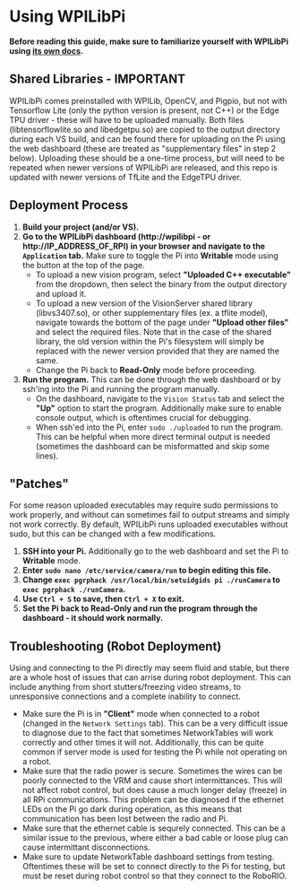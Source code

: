 # Using WPILibPi
__Before reading this guide, make sure to familiarize yourself with WPILibPi using [its own docs](https://docs.wpilib.org/en/stable/docs/software/vision-processing/wpilibpi/).__
## Shared Libraries - IMPORTANT
WPILibPi comes preinstalled with WPILib, OpenCV, and Pigpio, but not with Tensorflow Lite (only the python version is present, not C++) or the Edge TPU driver - these will have to be uploaded manually. Both files (libtensorflowlite.so and libedgetpu.so) are copied to the output directory during each VS build, and can be found there for uploading on the Pi using the web dashboard (these are treated as "supplementary files" in step 2 below). Uploading these should be a one-time process, but will need to be repeated when newer versions of WPILibPi are released, and this repo is updated with newer versions of TfLite and the EdgeTPU driver.
## Deployment Process
1. __Build your project (and/or VS).__
2. __Go to the WPILibPi dashboard (http://wpilibpi - or http://IP_ADDRESS_OF_RPI) in your browser and navigate to the `Application` tab.__ Make sure to toggle the Pi into __Writable__ mode using the button at the top of the page.
	* To upload a new vision program, select __"Uploaded C++ executable"__ from the dropdown, then select the binary from the output directory and upload it.
	* To upload a new version of the VisionServer shared library (libvs3407.so), or other supplementary files (ex. a tflite model), navigate towards the bottom of the page under __"Upload other files"__ and select the required files. Note that in the case of the shared library, the old version within the Pi's filesystem will simply be replaced with the newer version provided that they are named the same.
	* Change the Pi back to __Read-Only__ mode before proceeding.
3. __Run the program.__ This can be done through the web dashboard or by ssh'ing into the Pi and running the program manually.
	* On the dashboard, navigate to the `Vision Status` tab and select the __"Up"__ option to start the program. Additionally make sure to enable console output, which is oftentimes crucial for debugging.
	* When ssh'ed into the Pi, enter `sudo ./uploaded` to run the program. This can be helpful when more direct terminal output is needed (sometimes the dashboard can be misformatted and skip some lines).
## "Patches"
For some reason uploaded executables may require sudo permissions to work properly, and without can sometimes fail to output streams and simply not work correctly. By default, WPILibPi runs uploaded executables without sudo, but this can be changed with a few modifications.
1. __SSH into your Pi.__ Additionally go to the web dashboard and set the Pi to __Writable__ mode.
2. __Enter `sudo nano /etc/service/camera/run` to begin editing this file.__
3. __Change `exec pgrphack /usr/local/bin/setuidgids pi ./runCamera` to `exec pgrphack ./runCamera`.__
4. __Use `Ctrl + S` to save, then `Ctrl + X` to exit.__
5. __Set the Pi back to __Read-Only__ and run the program through the dashboard - it should work normally.__
## Troubleshooting (Robot Deployment)
Using and connecting to the Pi directly may seem fluid and stable, but there are a whole host of issues that can arrise during robot deployment. This can include anything from short stutters/freezing video streams, to unresponsive connections and a complete inability to connect.

 * Make sure the Pi is in __"Client"__ mode when connected to a robot (changed in the `Network Settings` tab). This can be a very difficult issue to diagnose due to the fact that sometimes NetworkTables will work correctly and other times it will not. Additionally, this can be quite common if server mode is used for testing the Pi while not operating on a robot.
 * Make sure that the radio power is secure. Sometimes the wires can be poorly connected to the VRM and cause short intermittances. This will not affect robot control, but does cause a much longer delay (freeze) in all RPi communications. This problem can be diagnosed if the ethernet LEDs on the Pi go dark during operation, as this means that communication has been lost between the radio and Pi.
 * Make sure that the ethernet cable is sequrely connected. This can be a similar issue to the previous, where either a bad cable or loose plug can cause intermittant disconnections.
 * Make sure to update NetworkTable dashboard settings from testing. Oftentimes these will be set to connect directly to the Pi for testing, but must be reset during robot control so that they connect to the RoboRIO.